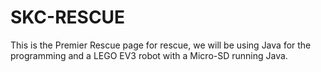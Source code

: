 # SKC-RESCUE
This is the Premier Rescue page for rescue, we will be using Java for the programming and a LEGO EV3 robot with a Micro-SD running Java.
